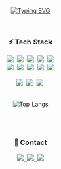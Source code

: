<!--Typing SVG-->
<p align="center">
 <a href="https://git.io/typing-svg"><img src="https://readme-typing-svg.demolab.com?font=Fira+Code&weight=500&size=30&letterSpacing=5px&duration=6000&pause=1000&center=true&vCenter=true&multiline=true&width=700&height=140&lines=Hi+There+%3AD;Welcome+to+my+Github." alt="Typing SVG" /></a>
</p>

<br>

<!--Tech Stack https://img.shields.io/badge/{배지이름}-{css컬러}?style={스타일}&logo={로고}&logoColor={로고컬러}-->
<h3 align="center"> ⚡️ Tech Stack </h3>
<div align="center">
  <img src="https://img.shields.io/badge/python-3670A0?style=for-the-badge&logo=python&logoColor=ffdd54" />&nbsp
  <img src="https://img.shields.io/badge/PyTorch-EE4C2C?style=for-the-badge&logo=PyTorch&logoColor=white" />&nbsp
  <img src="https://img.shields.io/badge/opencv-0097C2.svg?style=for-the-badge&logo=opencv&logoColor=white" />&nbsp
  <img src="https://img.shields.io/badge/pandas-150458.svg?style=for-the-badge&logo=pandas&logoColor=white" />&nbsp
  <img src="https://img.shields.io/badge/numpy-013243.svg?style=for-the-badge&logo=numpy&logoColor=white" />
</div>
<div align="center">
  <img src="https://img.shields.io/badge/linux-FCC624?style=for-the-badge&logo=linux&logoColor=black">&nbsp
  <img src="https://img.shields.io/badge/mysql-white?style=for-the-badge&logo=mysql&logoColor=4479A1">&nbsp
  <img src="https://img.shields.io/badge/mongoDB-47A248?style=for-the-badge&logo=MongoDB&logoColor=white">&nbsp
  <img src="https://img.shields.io/badge/node.js-004027?style=for-the-badge&logo=Node.js&logoColor=white">&nbsp
  <img src="https://img.shields.io/badge/aws-232F3E?style=for-the-badge&logo=amazonwebservices&logoColor=white"> 
</div>
<br>

<div align="center">
  <img src="https://img.shields.io/badge/VSCode-2C2C32.svg?style=for-the-badge&logo=visual-studio-code&logoColor=22ABF3" />&nbsp
  <img src="https://img.shields.io/badge/jupyter-2C2C32.svg?style=for-the-badge&logo=jupyter&logoColor=F37726" />&nbsp
  <img src="https://img.shields.io/badge/Colab-2C2C32.svg?style=for-the-badge&logo=googlecolab&logoColor=F9AB00" />&nbsp
  
  <br>
  <br>
  
  <!--  특정 언어 제거하고 싶을 떄 ?hide=${language1},${language2}   --->
  <p><img src="https://github-readme-stats.vercel.app/api/top-langs/?username=c0zyb1ue&amp;layout=compact&theme=dark&hide_border=True" alt="Top Langs"></p>

</div>

<br>
<br>

<h3 align="center"> 📨 Contact </h3>
<div align="center">
  <a href="mailto:dlcksdn1201@unist.ac.kr">
    <img
      src="https://img.shields.io/badge/dlcksdn1201@unist.ac.kr-14ACC2?style=for-the-badge&logo=mailboxdotorg&logoColor=white"/>&nbsp
  </a>
  <a href="https://velog.io/@c0zyb1ue/posts">
    <img src="https://img.shields.io/badge/Velog-1EBC8F?style=for-the-badge&logo=velog&logoColor=white"/>&nbsp
  </a>
  <a href="https://www.linkedin.com/in/chanwoo-lee-b47398187">
   <img src="http://img.shields.io/badge/-LinkedIn-0072b1?style=for-the-badge&logo=linkedin"/>
  </a>
  <!-- <img src="https://img.shields.io/badge/github-181717?style=for-the-badge&logo=github&logoColor=white">&nbsp --->
</div>

<br>


<!--
**c0zyb1ue/c0zyb1ue** is a ✨ _special_ ✨ repository because its `README.md` (this file) appears on your GitHub profile.

Here are some ideas to get you started:

- 🔭 I’m currently working on ...
- 🌱 I’m currently learning ...
- 👯 I’m looking to collaborate on ...
- 🤔 I’m looking for help with ...
- 💬 Ask me about ...
- 📫 How to reach me: ...
- 😄 Pronouns: ...
- ⚡ Fun fact: ...
-->


